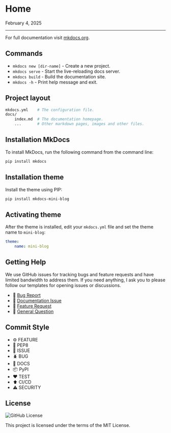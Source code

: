# Home

February 4, 2025

---

For full documentation visit [mkdocs.org](https://www.mkdocs.org).

## Commands

* `mkdocs new [dir-name]` - Create a new project.
* `mkdocs serve` - Start the live-reloading docs server.
* `mkdocs build` - Build the documentation site.
* `mkdocs -h` - Print help message and exit.

## Project layout

```bash
mkdocs.yml    # The configuration file.
docs/
    index.md  # The documentation homepage.
    ...       # Other markdown pages, images and other files.
```

## Installation MkDocs

To install MkDocs, run the following command from the command line:

```bash
pip install mkdocs
```

## Installation theme

Install the theme using PIP:

```bash
pip install mkdocs-mini-blog
```

## Activating theme

After the theme is installed, edit your `mkdocs.yml` file and set the theme name to `mini-blog`:

```yml
theme:
    name: mini-blog
```

## Getting Help

We use GitHub issues for tracking bugs and feature requests and have limited bandwidth to address them. If you need anything, I ask you to please follow our templates for opening issues or discussions.

- 🐛 [Bug Report](https://github.com/dpoulopoulos/mkdocs-mini-blog/issues/new/choose)
- 📕 [Documentation Issue](https://github.com/dpoulopoulos/mkdocs-mini-blog/issues/new/choose)
- 🚀 [Feature Request](https://github.com/dpoulopoulos/mkdocs-mini-blog/issues/new/choose)
- 💬 [General Question](https://github.com/dpoulopoulos/mkdocs-mini-blog/issues/new/choose)

## Commit Style

- ⚙️ FEATURE
- 📝 PEP8
- 📌 ISSUE
- 🪲 BUG
- 📘 DOCS
- 📦 PyPI
- ❤️️ TEST
- ⬆️ CI/CD
- ⚠️ SECURITY

## License
![GitHub License](https://img.shields.io/github/license/dpoulopoulos/mkdocs-mini-blog)

This project is licensed under the terms of the MIT License.
